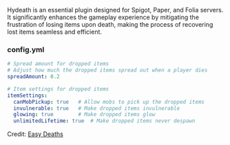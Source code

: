 Hydeath is an essential plugin designed for Spigot, Paper, and Folia servers. It significantly enhances the gameplay experience by mitigating the frustration of losing items upon death, making the process of recovering lost items seamless and efficient.

### config.yml
```yml
# Spread amount for dropped items
# Adjust how much the dropped items spread out when a player dies
spreadAmount: 0.2

# Item settings for dropped items
itemSettings:
  canMobPickup: true   # Allow mobs to pick up the dropped items
  invulnerable: true   # Make dropped items invulnerable
  glowing: true        # Make dropped items glow
  unlimitedLifetime: true  # Make dropped items never despawn
```
Credit: [Easy Deaths](https://github.com/ringprod/easy-deaths)
